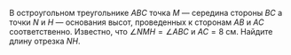 В  остроугольном  треугольнике  $ABC$ точка $M$  —  середина стороны $BC$  а точки $N$  и $H$  — основания высот, проведенных к сторонам $AB$  и $AC$ соответственно. Известно, что $\angle NMH=\angle ABC$ и $AC=8$ см. Найдите длину отрезка $NH$.